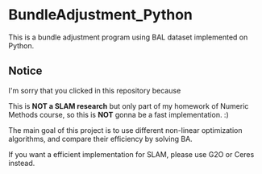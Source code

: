 # BundleAdjustment_Python
This is a bundle adjustment program using BAL dataset implemented on Python.
## Notice
I'm sorry that you clicked in this repository because

This is **NOT a SLAM research** but only part of my homework of Numeric Methods course, so this is **NOT** gonna be a fast implementation. :)

The main goal of this project is to use different non-linear optimization algorithms, and compare their efficiency by solving BA.

If you want a efficient implementation for SLAM, please use G2O or Ceres instead.
